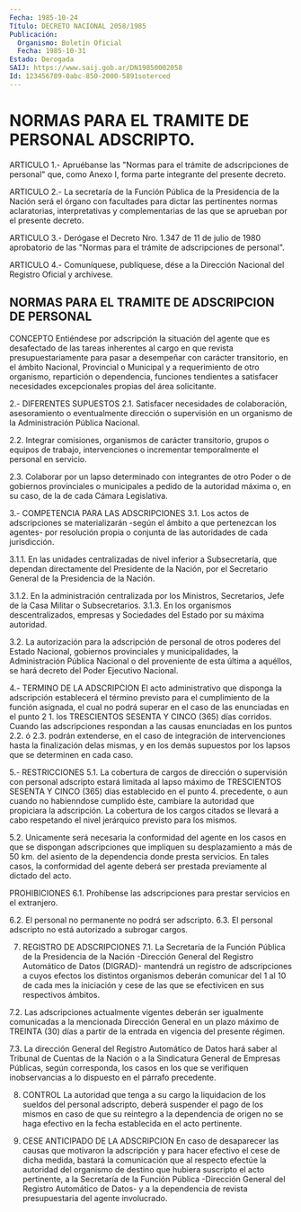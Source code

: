 ```yaml
---
Fecha: 1985-10-24
Título: DECRETO NACIONAL 2058/1985
Publicación:
  Organismo: Boletín Oficial
  Fecha: 1985-10-31
Estado: Derogada
SAIJ: https://www.saij.gob.ar/DN19850002058
Id: 123456789-0abc-850-2000-5891soterced
---
```

# NORMAS PARA EL TRAMITE DE PERSONAL ADSCRIPTO.

<a id="1"></a>
ARTICULO 1.- Apruébanse las "Normas para el trámite de adscripciones    de  personal"  que,  como  Anexo  I,  forma  parte integrante del presente decreto.

<a id="2"></a>
ARTICULO  2.- La secretaría de la Función Pública de la Presidencia de  la Nación  será  el  órgano  con  facultades  para  dictar  las pertinentes  normas aclaratorias, interpretativas y complementarias de las que se aprueban por el presente decreto.

<a id="3"></a>
ARTICULO  3.-  Derógase el Decreto Nro. 1.347 de 11 de julio de 1980 aprobatorio de las  "Normas  para  el  trámite  de adscripciones de personal".

<a id="4"></a>
ARTICULO  4.- Comuníquese, publíquese, dése a la Dirección Nacional del Registro Oficial y archívese.

## NORMAS PARA EL TRAMITE DE ADSCRIPCION DE PERSONAL

<a id="1"></a>
CONCEPTO Entiéndese  por   adscripción  la  situación  del  agente  que  es desafectado de las  tareas  inherentes  al  cargo  en  que  revista presupuestariamente    para    pasar   a  desempeñar  con  carácter transitorio,  en el ámbito Nacional, Provincial  o  Municipal  y  a requerimiento  de    otro  organismo,  repartición  o  dependencia, funciones  tendientes  a    satisfacer   necesidades  excepcionales propias del área solicitante.

2.- DIFERENTES SUPUESTOS 2.1.  Satisfacer  necesidades  de  colaboración,   asesoramiento  o eventualmente  dirección  o  supervisión  en  un  organismo  de  la Administración Pública Nacional.

2.2.  Integrar  comisiones,  organismos  de  carácter  transitorio, grupos    o  equipos  de  trabajo,  intervenciones  o  incrementar temporalmente el personal en servicio.

2.3. Colaborar  por  un  lapso  determinado con integrantes de otro Poder o de gobiernos provinciales  o  municipales  a  pedido  de la autoridad  máxima  o, en su caso, de la de cada Cámara Legislativa.

3.- COMPETENCIA PARA LAS ADSCRIPCIONES 3.1. Los actos de adscripciones  se materializarán -según el ámbito a que pertenezcan los agentes- por  resolución propia o conjunta de las autoridades de cada jurisdicción.

3.1.1.  En  las  unidades  centralizadas    de   nivel  inferior  a Subsecretaría,  que  dependan  directamente  del Presidente  de  la Nación, por el Secretario General de la Presidencia  de  la Nación.

3.1.2.   En  la  administración  centralizada  por  los  Ministros, Secretarios,  Jefe  de  la  Casa  Militar  o  Subsecretarios.  3.1.3.  En  los  organismos descentralizados, empresas y Sociedades del Estado por su máxima autoridad.

3.2. La autorización  para  la  adscripción  de  personal  de otros poderes del Estado Nacional, gobiernos provinciales y municipalidades,    la    Administración  Pública  Nacional  o  del proveniente de esta última  a  aquéllos,  se hará decreto del Poder Ejecutivo Nacional.

4.- TERMINO DE LA ADSCRIPCION El acto administrativo que disponga la adscripción  establecerá  el término  previsto  para  el cumplimiento de la función asignada, el cual no podrá superar en el  caso  de  las enunciadas en el punto 2 1. los TRESCIENTOS SESENTA Y CINCO (365)  días corridos. Cuando las adscripciones respondan a las causas enunciadas  en los puntos 2.2. ó 2.3. podrán extenderse, en el caso de integración de intervenciones hasta la finalización delas mismas,  y  en los demás supuestos por los lapsos que se determinen en cada caso.

5.- RESTRICCIONES 5.1.  La  cobertura  de  cargos  de  dirección  o  supervisión  con personal  adscripto  estará limitada al lapso máximo de TRESCIENTOS SESENTA Y CINCO (365) días  establecido en el punto 4. precedente, o aun cuando no habienndose cumplido  éste,  cambiare  la autoridad que  propiciara la adscripción. La cobertura de los cargos  citados se llevará  a cabo respetando el nivel jerárquico previsto para los mismos.

5.2. Unicamente  será  necesaria  la  conformidad del agente en los casos  en  que  se  dispongan  adscripciones    que   impliquen  su desplazamiento a más de 50 km. del asiento de la dependencia  donde presta  servicios. En tales casos, la conformidad del agente deberá ser prestada previamente al dictado del acto.

PROHIBICIONES 6.1. Prohíbense  las  adscripciones  para  prestar  servicios en el extranjero.

6.2.  El  personal  no  permanente  no  podrá  ser adscripto.  6.3. El personal adscripto no está autorizado a subrogar cargos.

7. REGISTRO DE ADSCRIPCIONES 7.1.  La Secretaría de la Función Pública de la Presidencia  de  la Nación    -Dirección  General  del  Registro  Automático  de  Datos (DIGRAD)- mantendrá  un  registro  de adscripciones a cuyos efectos los distintos organismos deberán comunicar  del 1 al 10 de cada mes la iniciación y cese de las que se efectivicen  en  sus respectivos ámbitos.

7.2. Las adscripciones actualmente vigentes deberán ser  igualmente comunicadas a  la mencionada Dirección General en un plazo  máximo de TREINTA (30) días  a partir  de  la  entrada  en  vigencia  del presente régimen.

7.3.  La  dirección  General  del Registro Automático de Datos hará saber  al Tribunal de Cuentas de  la  Nación  o  a  la  Sindicatura General  de  Empresas Públicas, según corresponda, los casos en los que se verifiquen  inobservancias a  lo  dispuesto  en  el párrafo precedente.

8. CONTROL La  autoridad  que  tenga  a su cargo la liquidacion de los sueldos del personal adscripto, deberá  suspender  el pago de los mismos en caso  de que su reintegro a la dependencia de  origen  no  se  haga efectivo en la fecha establecida en el acto pertinente.

9. CESE ANTICIPADO DE LA ADSCRIPCION En caso de  desaparecer  las  causas que motivaron la adscripción y para hacer efectivo el cese de dicha medida, bastará la comunicación que al respecto efectúe  la autoridad del organismo de destino que hubiera suscripto el acto pertinente,  a  la Secretaría de  la  Función  Pública -Dirección General del Registro Automático de Datos- y a la dependencia  de  revista presupuestaria del agente involucrado.